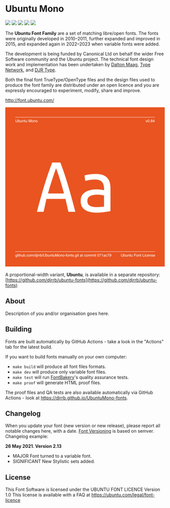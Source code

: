 # Ubuntu Mono

[![][Fontbakery]](https://djrrb.github.io/UbuntuMono-fonts/fontbakery/fontbakery-report.html)
[![][Universal]](https://djrrb.github.io/UbuntuMono-fonts/fontbakery/fontbakery-report.html)
[![][GF Profile]](https://djrrb.github.io/UbuntuMono-fonts/fontbakery/fontbakery-report.html)
[![][Outline Correctness]](https://djrrb.github.io/UbuntuMono-fonts/fontbakery/fontbakery-report.html)
[![][Shaping]](https://djrrb.github.io/UbuntuMono-fonts/fontbakery/fontbakery-report.html)

[Fontbakery]: https://img.shields.io/endpoint?url=https%3A%2F%2Fraw.githubusercontent.com%2Fdjrrb%2FUbuntuMono-fonts%2Fgh-pages%2Fbadges%2Foverall.json
[GF Profile]: https://img.shields.io/endpoint?url=https%3A%2F%2Fraw.githubusercontent.com%2Fdjrrb%2FUbuntuMono-fonts%2Fgh-pages%2Fbadges%2FGoogleFonts.json
[Outline Correctness]: https://img.shields.io/endpoint?url=https%3A%2F%2Fraw.githubusercontent.com%2Fdjrrb%2FUbuntuMono-fonts%2Fgh-pages%2Fbadges%2FOutlineCorrectnessChecks.json
[Shaping]: https://img.shields.io/endpoint?url=https%3A%2F%2Fraw.githubusercontent.com%2Fdjrrb%2FUbuntuMono-fonts%2Fgh-pages%2Fbadges%2FShapingChecks.json
[Universal]: https://img.shields.io/endpoint?url=https%3A%2F%2Fraw.githubusercontent.com%2Fdjrrb%2FUbuntuMono-fonts%2Fgh-pages%2Fbadges%2FUniversal.json

The **Ubuntu Font Family** are a set of matching libre/open fonts. The fonts were originally developed in 2010–2011, further expanded and improved in 2015, and expanded again in 2022–2023 when variable fonts were added. 

The development is being funded by Canonical Ltd on behalf the wider Free Software community and the Ubuntu project. The technical font design work and implementation has been undertaken by [Dalton Maag](http://daltonmaag.com), [Type Network](http://typenetwork.com), and [DJR Type](http://djr.com).

Both the final font TrueType/OpenType files and the design files used to produce the font family are distributed under an open licence and you are expressly encouraged to experiment, modify, share and improve.

http://font.ubuntu.com/

![Sample Image](documentation/image1.png)

A proportional-width variant, **Ubuntu**, is available in a separate repository: [https://github.com/djrrb/ubuntu-fonts](https://github.com/djrrb/ubuntu-fonts)

## About

Description of you and/or organisation goes here.

## Building

Fonts are built automatically by GitHub Actions - take a look in the "Actions" tab for the latest build.

If you want to build fonts manually on your own computer:

* `make build` will produce all font files formats.
* `make dev` will produce only variable font files.
* `make test` will run [FontBakery](https://github.com/googlefonts/fontbakery)'s quality assurance tests.
* `make proof` will generate HTML proof files.

The proof files and QA tests are also available automatically via GitHub Actions - look at https://djrrb.github.io/UbuntuMono-fonts.

## Changelog

When you update your font (new version or new release), please report all notable changes here, with a date.
[Font Versioning](https://github.com/googlefonts/gf-docs/tree/main/Spec#font-versioning) is based on semver. 
Changelog example:

**26 May 2021. Version 2.13**
- MAJOR Font turned to a variable font.
- SIGNIFICANT New Stylistic sets added.

## License

This Font Software is licensed under the UBUNTU FONT LICENCE Version 1.0
This license is available with a FAQ at
https://ubuntu.com/legal/font-licence